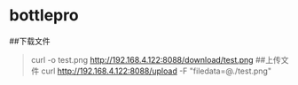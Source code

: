 # bottlepro
##下载文件
>curl -o test.png http://192.168.4.122:8088/download/test.png
##上传文件
>curl http://192.168.4.122:8088/upload -F "filedata=@./test.png"
